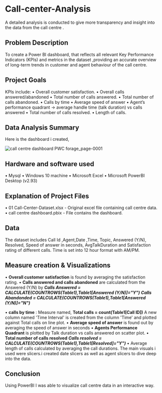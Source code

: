 # Call-center-Analysis 
A detailed analysis is conducted to give more transparency and insight into the data from the call centre . 
## Problem Description
To create a Power BI dashboard, that reflects all relevant Key Performance Indicators (KPIs) and metrics in the dataset ,providing an accurate overview of long-term trends in customer and agent behaviour of the call centre.
## Project Goals
KPIs include:
•	Overall customer satisfaction.
•	Overall calls answered/abandoned
•	Total number of calls answered.
•	Total number of calls abandoned. 
•	Calls by time
•	Average speed of answer
•	Agent’s performance quadrant -> average handle time (talk duration) vs calls answered
•	Total number of calls resolved. 
•	Length of calls.

## Data Analysis Summary
Here is the dashboard i created,

![call centre dashboard PWC forage_page-0001](https://github.com/user-attachments/assets/65c6c841-9d0a-44e3-aaa9-3e43b4c3d2d4)
## Hardware and software used
• Mysql
• Windows 10 machine
• Microsoft Excel
• Microsoft PowerBI Desktop (v2.93)
## Explanation of Project Files
• 01 Call-Center-Dataset.xlsx - Original excel file containing call centre data.
• call centre dashboard.pbix - File contains the dashboard.

## Data 
The dataset includes  Call Id	,Agent,Date	,Time,	Topic,	Answered (Y/N),	Resolved,	Speed of answer in seconds,	AvgTalkDuration and	Satisfaction rating of different calls.
Time is set into 12 hour format with AM/PM. 
## Measure creation & Visualizations
• **Overall customer satisfaction** is found by averaging the satisfaction rating.
• **Calls answered and calls abandoned** are calculated from the Answered (Y/N) by
 ___Calls Answered = CALCULATE(COUNTROWS(Table1),Table1[Answered (Y/N)]="Y")___
 ___Calls Abandonded = CALCULATE(COUNTROWS(Table1),Table1[Answered (Y/N)]="N")___
 
• **calls by time**  : 
Measure named, **Total calls = count(Table1[Call ID])**
A new column named 'Time Interval' is created from the column 'Time' and plotted against Total calls on line plot.
• **Average speed of answer** is found out by averaging the speed of answer in seconds
• **Agents Performance Quadrant** is plotted by Talk duration vs calls answered on scatter plot.
• **Total number of calls resolved** 
___Calls resolved = CALCULATE(COUNTROWS(Table1),Table1[Resolved]="Y")___
• Average length of calls calculated by averaging the call durations.
The main visuals i used were slicers.i created date slicers as well as agent slicers to dive deep into the data.

## Conclusion
Using PowerBI I was able to visualize call centre data in an interactive way.



 
